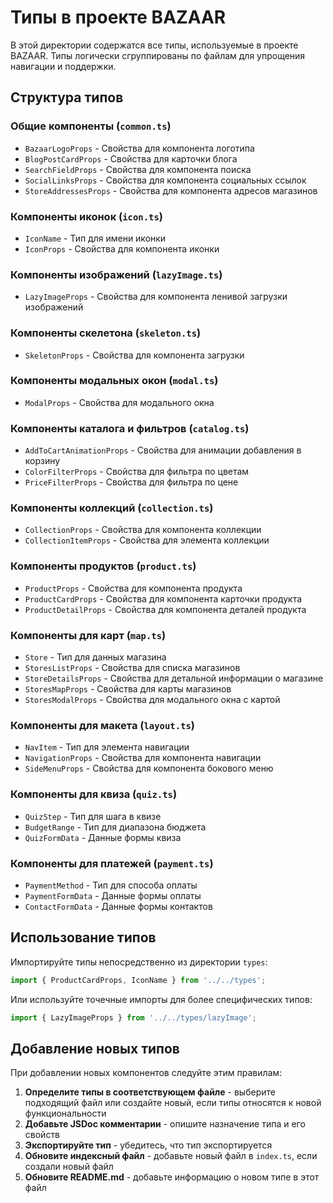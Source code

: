 # Типы в проекте BAZAAR

В этой директории содержатся все типы, используемые в проекте BAZAAR. Типы логически сгруппированы по файлам для упрощения навигации и поддержки.

## Структура типов

### Общие компоненты (`common.ts`)
- `BazaarLogoProps` - Свойства для компонента логотипа
- `BlogPostCardProps` - Свойства для карточки блога
- `SearchFieldProps` - Свойства для компонента поиска
- `SocialLinksProps` - Свойства для компонента социальных ссылок
- `StoreAddressesProps` - Свойства для компонента адресов магазинов

### Компоненты иконок (`icon.ts`)
- `IconName` - Тип для имени иконки
- `IconProps` - Свойства для компонента иконки

### Компоненты изображений (`lazyImage.ts`)
- `LazyImageProps` - Свойства для компонента ленивой загрузки изображений

### Компоненты скелетона (`skeleton.ts`)
- `SkeletonProps` - Свойства для компонента загрузки

### Компоненты модальных окон (`modal.ts`)
- `ModalProps` - Свойства для модального окна

### Компоненты каталога и фильтров (`catalog.ts`)
- `AddToCartAnimationProps` - Свойства для анимации добавления в корзину
- `ColorFilterProps` - Свойства для фильтра по цветам
- `PriceFilterProps` - Свойства для фильтра по цене

### Компоненты коллекций (`collection.ts`)
- `CollectionProps` - Свойства для компонента коллекции
- `CollectionItemProps` - Свойства для элемента коллекции

### Компоненты продуктов (`product.ts`)
- `ProductProps` - Свойства для компонента продукта
- `ProductCardProps` - Свойства для компонента карточки продукта
- `ProductDetailProps` - Свойства для компонента деталей продукта

### Компоненты для карт (`map.ts`)
- `Store` - Тип для данных магазина
- `StoresListProps` - Свойства для списка магазинов
- `StoreDetailsProps` - Свойства для детальной информации о магазине
- `StoresMapProps` - Свойства для карты магазинов
- `StoresModalProps` - Свойства для модального окна с картой

### Компоненты для макета (`layout.ts`)
- `NavItem` - Тип для элемента навигации
- `NavigationProps` - Свойства для компонента навигации
- `SideMenuProps` - Свойства для компонента бокового меню

### Компоненты для квиза (`quiz.ts`)
- `QuizStep` - Тип для шага в квизе
- `BudgetRange` - Тип для диапазона бюджета 
- `QuizFormData` - Данные формы квиза

### Компоненты для платежей (`payment.ts`)
- `PaymentMethod` - Тип для способа оплаты
- `PaymentFormData` - Данные формы оплаты
- `ContactFormData` - Данные формы контактов

## Использование типов

Импортируйте типы непосредственно из директории `types`:

```typescript
import { ProductCardProps, IconName } from '../../types';
```

Или используйте точечные импорты для более специфических типов:

```typescript
import { LazyImageProps } from '../../types/lazyImage';
```

## Добавление новых типов

При добавлении новых компонентов следуйте этим правилам:

1. **Определите типы в соответствующем файле** - выберите подходящий файл или создайте новый, если типы относятся к новой функциональности
2. **Добавьте JSDoc комментарии** - опишите назначение типа и его свойств
3. **Экспортируйте тип** - убедитесь, что тип экспортируется
4. **Обновите индексный файл** - добавьте новый файл в `index.ts`, если создали новый файл
5. **Обновите README.md** - добавьте информацию о новом типе в этот файл 
